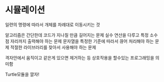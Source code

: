 # 시뮬레이션

일련의 명령에 따라서 개체를 차례대로 이동시키는 것


알고리즘은 간단한데 코드가 지나칠 만큼 길어지는 문제
실수 연산을 다루고 특정 소수점 자리까지 출력해야 하는 문제
문자열을 특정한 기준에 따라서 끊어 처리해야 하는 문제
적절한 라이브러리를 찾아서 사용해야 하는 문제

격자안에서 움직이고 같은게 있으면 제거하는 등 상호작용을 할수있는 프로그래밍을 의미함

Turtle모듈을 깔자!